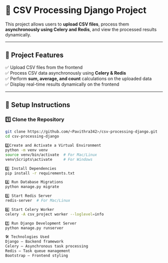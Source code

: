 # 📂 CSV Processing Django Project

This project allows users to **upload CSV files**, process them **asynchronously using Celery and Redis**, and view the processed results dynamically.

---

## 🚀 **Project Features**
✅ Upload CSV files from the frontend  
✅ Process CSV data asynchronously using **Celery & Redis**  
✅ Perform **sum, average, and count** calculations on the uploaded data  
✅ Display real-time results dynamically on the frontend  

---

## 🔧 **Setup Instructions**

### 1️⃣ Clone the Repository  
```bash
git clone https://github.com/<Pavithra342>/csv-processing-django.git
cd csv-processing-django

2️⃣Create and Activate a Virtual Environment
python -m venv venv
source venv/bin/activate  # For Mac/Linux
venv\Scripts\activate     # For Windows

3️⃣ Install Dependencies
pip install -r requirements.txt

4️⃣ Run Database Migrations
python manage.py migrate

5️⃣ Start Redis Server
redis-server  # For Mac/Linux

6️⃣ Start Celery Worker
celery -A csv_project worker --loglevel=info

7️⃣ Run Django Development Server
python manage.py runserver

🛠 Technologies Used
Django – Backend framework
Celery – Asynchronous task processing
Redis – Task queue management
Bootstrap – Frontend styling
